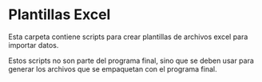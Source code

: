 # Plantillas Excel

Esta carpeta contiene scripts para crear plantillas de archivos excel para
importar datos.

Estos scripts no son parte del programa final, sino que se deben usar para
generar los archivos que se empaquetan con el programa final.
